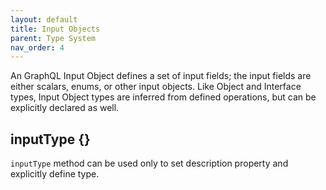 ```yaml
---
layout: default
title: Input Objects
parent: Type System
nav_order: 4
---
```


An GraphQL Input Object defines a set of input fields; the input fields are either scalars, enums, or other input objects. Like Object and Interface types, Input Object types are inferred from defined operations, but can be explicitly declared as well.

## inputType {}

`inputType` method can be used only to set description property and explicitly define type.